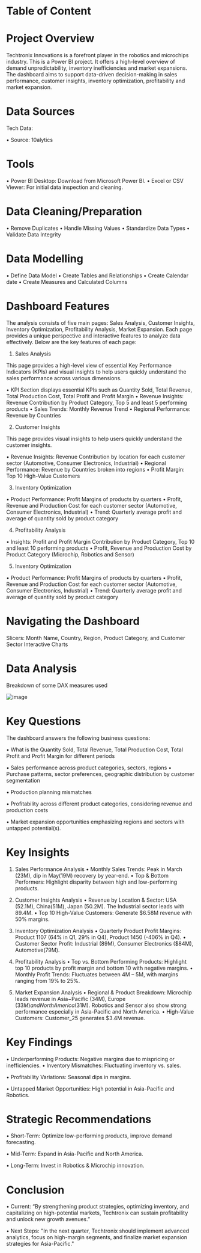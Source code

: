 # Table of Content

# Project Overview
Techtronix Innovations is a forefront player in the robotics and microchips industry. This is a Power BI project. It offers a high-level overview of demand unpredictability, inventory inefficiencies and market expansions. The dashboard aims to support data-driven decision-making in sales performance, customer insights, inventory optimization, profitability and market expansion.

# Data Sources

Tech Data:

•	Source: 10alytics

# Tools

•	Power BI Desktop: Download from Microsoft Power BI.
•	Excel or CSV Viewer: For initial data inspection and cleaning.

# Data Cleaning/Preparation

•	Remove Duplicates
•	Handle Missing Values
•	Standardize Data Types
•	Validate Data Integrity

# Data Modelling

•	Define Data Model
•	Create Tables and Relationships
•	Create Calendar date
•	Create Measures and Calculated Columns

# Dashboard Features

The analysis consists of five main pages: Sales Analysis, Customer Insights, Inventory Optimization, Profitability Analysis, Market Expansion. Each page provides a unique perspective and interactive features to analyze data effectively. Below are the key features of each page:

1.	Sales Analysis

This page provides a high-level view of essential Key Performance Indicators (KPIs) and visual insights to help users quickly understand the sales performance across various dimensions.

•	KPI Section displays essential KPIs such as Quantity Sold, Total Revenue, Total Production Cost, Total Profit and Profit Margin
•	Revenue Insights: Revenue Contribution by Product Category, Top 5 and least 5 performing products
•	Sales Trends: Monthly Revenue Trend
•	Regional Performance: Revenue by Countries

2.	Customer Insights

This page provides visual insights to help users quickly understand the customer insights.

•	Revenue Insights: Revenue Contribution by location for each customer sector (Automotive, Consumer Electronics, Industrial)
•	Regional Performance: Revenue by Countries broken into regions
•	Profit Margin: Top 10 High-Value Customers

3.	Inventory Optimization

•	Product Performance: Profit Margins of products by quarters
•	Profit, Revenue and Production Cost for each customer sector (Automotive, Consumer Electronics, Industrial)
•	Trend: Quarterly average profit and average of quantity sold by product category

4.	Profitability Analysis

•	Insights: Profit and Profit Margin Contribution by Product Category, Top 10 and least 10 performing products
•	Profit, Revenue and Production Cost by Product Category (Microchip, Robotics and Sensor)


5.	Inventory Optimization

•	Product Performance: Profit Margins of products by quarters
•	Profit, Revenue and Production Cost for each customer sector (Automotive, Consumer Electronics, Industrial)
•	Trend: Quarterly average profit and average of quantity sold by product category


# Navigating the Dashboard

Slicers: Month Name, Country, Region, Product Category, and Customer Sector
Interactive Charts

# Data Analysis

Breakdown of some DAX measures used

 ![image](https://github.com/user-attachments/assets/dc13049b-a6a7-4ad6-81b8-ece485c4a217)


# Key Questions

The dashboard answers the following business questions:

•	What is the Quantity Sold, Total Revenue, Total Production Cost, Total Profit and Profit Margin for different periods

•	Sales performance across product categories, sectors, regions
•	Purchase patterns, sector preferences, geographic distribution by customer segmentation

•	Production planning mismatches

•	Profitability across different product categories, considering revenue and production costs

•	Market expansion opportunities emphasizing regions and sectors with untapped potential(s).

# Key Insights

1.	Sales Performance Analysis
•	Monthly Sales Trends: Peak in March (23M), dip in May(19M) recovery by year-end.
•	Top & Bottom Performers: Highlight disparity between high and low-performing products.

2.	Customer Insights Analysis
•	Revenue by Location & Sector: USA (52.1M), China(51M), Japan (50.2M). The Industrial sector leads with 89.4M.
•	Top 10 High-Value Customers: Generate $6.58M revenue with 50% margins.

3.	Inventory Optimization Analysis
•	Quarterly Product Profit Margins: Product 1107 (64% in Q1, 29% in Q4), Product 1450 (-406% in Q4).
•	Customer Sector Profit: Industrial (89M), Consumer Electronics ($84M), Automotive(79M).

4.	Profitability Analysis
•	Top vs. Bottom Performing Products: Highlight top 10 products by profit margin and bottom 10 with negative margins.
•	Monthly Profit Trends: Fluctuates between 4M – 5M, with margins ranging from 19% to 25%.

5.	Market Expansion Analysis
•	Regional & Product Breakdown: Microchip leads revenue in Asia−Pacific (34M), Europe ($33M) and North America ($31M). Robotics and Sensor also show strong performance especially in Asia-Pacific and North America.
•	High-Value Customers: Customer_25 generates $3.4M revenue.


# Key Findings
 
•	Underperforming Products: Negative margins due to mispricing or inefficiencies.
•	Inventory Mismatches: Fluctuating inventory vs. sales.

•	Profitability Variations: Seasonal dips in margins.

•	Untapped Market Opportunities: High potential in Asia-Pacific and Robotics.


# Strategic Recommendations
 
•	Short-Term: Optimize low-performing products, improve demand forecasting.

•	Mid-Term: Expand in Asia-Pacific and North America.

•	Long-Term: Invest in Robotics & Microchip innovation.


# Conclusion

•	Current: “By strengthening product strategies, optimizing inventory, and capitalizing on high-potential markets, Techtronix can sustain profitability and unlock new growth avenues.”

•	Next Steps: "In the next quarter, Techtronix should implement advanced analytics, focus on high-margin segments, and finalize market expansion strategies for Asia-Pacific."

